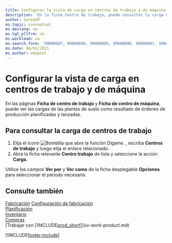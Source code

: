 ```yaml
---
title: Configurar la vista de carga en centros de trabajo y de máquina
description: 'En la ficha Centro de trabajo, puede consultar la carga en los centros de trabajo como resultado de órdenes de producción lanzadas.'
author: SorenGP
ms.topic: conceptual
ms.devlang: na
ms.tgt_pltfrm: na
ms.workload: na
ms.search.form: '99000887, 99000888, 99000889, 99000890, 99000891, 99000892, 99000915, 99000916'
ms.date: 04/01/2021
ms.author: edupont
---
```

# <a name="view-load-on-work-and-machine-centers"></a><a name="view-load-on-work-and-machine-centers"></a>Configurar la vista de carga en centros de trabajo y de máquina

En las páginas **Ficha de centro de trabajo** y **Ficha de centro de máquina**, puede ver las cargas de las plantas de suelo como resultado de órdenes de producción planificadas y lanzadas.  

## <a name="to-view-the-load-on-work-centers"></a><a name="to-view-the-load-on-work-centers"></a>Para consultar la carga de centros de trabajo

1. Elija el icono ![Bombilla que abre la función Dígame.](media/ui-search/search_small.png "Dígame qué desea hacer") , escriba **Centros de trabajo** y luego elija el enlace relacionado.  
2. Abra la ficha relevante **Centro trabajo** de lista y seleccione la acción **Carga**.  

Utilice los campos **Ver por** y **Ver como** de la ficha desplegable **Opciones** para seleccionar el periodo necesario.  

## <a name="see-also"></a><a name="see-also"></a>Consulte también
[Fabricación](production-manage-manufacturing.md)
[Configuración de fabricación](production-configure-production-processes.md)  
[Planificación](production-planning.md)  
[Inventario](inventory-manage-inventory.md)  
[Compras](purchasing-manage-purchasing.md)  
[Trabajar con [!INCLUDE[prod_short](includes/prod_short.md)]](ui-work-product.md)


[!INCLUDE[footer-include](includes/footer-banner.md)]
